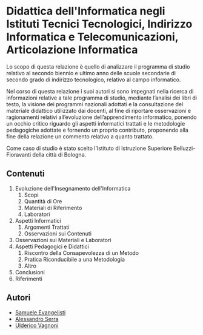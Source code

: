 # Didattica dell'Informatica negli Istituti Tecnici Tecnologici, Indirizzo Informatica e Telecomunicazioni, Articolazione Informatica

Lo scopo di questa relazione è quello di analizzare il programma di studio relativo al secondo biennio e ultimo anno delle scuole secondarie di secondo grado di indirizzo tecnologico, relativo al campo informatico.

Nel corso di questa relazione i suoi autori si sono impegnati nella ricerca di informazioni relative a tale programma di studio, mediante l’analisi dei libri di testo, la visione dei programmi nazionali adottati e la consultazione del materiale didattico utilizzato dai docenti, al fine di riportare osservazioni e ragionamenti relativi all’evoluzione dell’apprendimento informatico, ponendo un occhio critico riguardo gli aspetti informatici trattati e le metodologie pedagogiche adottate e fornendo un proprio contributo, proponendo alla fine della relazione un commento relativo a quanto trattato.

Come caso di studio è stato scelto l’Istituto di Istruzione Superiore Belluzzi-Fioravanti della città di Bologna.

## Contenuti

1. Evoluzione dell'Insegnamento dell'Informatica
   1. Scopi
   1. Quantità di Ore
   1. Materiali di Riferimento
   1. Laboratori
1. Aspetti Informatici
   1. Argomenti Trattati
   1. Osservazioni sui Contenuti
1. Osservazioni sui Materiali e Laboratori
1. Aspetti Pedagogici e Didattici
   1. Riscontro della Consapevolezza di un Metodo
   1. Pratica Riconducibile a una Metodologia
   1. Altro
1. Conclusioni
1. Riferimenti

## Autori

- [Samuele Evangelisti](https://github.com/samueleevangelisti)
- [Alessandro Serra](https://github.com/AleSerra)
- [Ulderico Vagnoni](https://github.com/Uderr)
